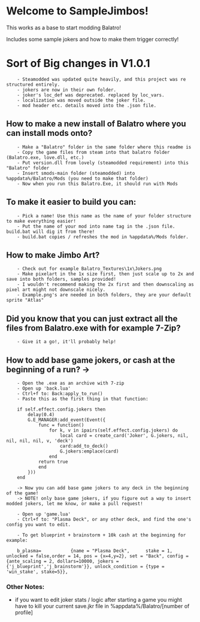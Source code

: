 # Welcome to SampleJimbos!
This works as a base to start modding Balatro!

Includes some sample jokers and how to make them trigger correctly!

# Sort of Big changes in V1.0.1
```
	- Steamodded was updated quite heavily, and this project was re structured entirely.
	- jokers are now in their own folder.
	- joker's loc_def was deprecated. replaced by loc_vars.
	- localization was moved outside the joker file.
	- mod header etc. details moved into the .json file.
```

## How to make a new install of Balatro where you can install mods onto?
```
	- Make a "Balatro" folder in the same folder where this readme is
	- Copy the game files from steam into that balatro folder (Balatro.exe, love.dll, etc.)
	- Put version.dll from lovely (steamodded requirement) into this "Balatro" folder
	- Insert smods-main folder (steamodded) into %appdata%/Balatro/Mods (you need to make that folder)
	- Now when you run this Balatro.Exe, it should run with Mods
```

## To make it easier to build you can:
```
	- Pick a name! Use this name as the name of your folder structure to make everything easier!
	- Put the name of your mod into name tag in the .json file. build.bat will dig it from there!
	- build.bat copies / refreshes the mod in %appdata%/Mods folder.
```


## How to make Jimbo Art?
```
	- Check out for example Balatro_Textures\1x\Jokers.png
	- Make pixelart in the 1x size first, then just scale up to 2x and save into both folders, samples provided!
	- I wouldn't recommend making the 2x first and then downscaling as pixel art might not downscale nicely.
	- Example.png's are needed in both folders, they are your default sprite "Atlas"
```



## Did you know that you can just extract all the files from Balatro.exe with for example 7-Zip?
```
	- Give it a go!, it'll probably help!
```



## How to add base game jokers, or cash at the beginning of a run? ->
```
	- Open the .exe as an archive with 7-zip
	- Open up 'back.lua'
	- Ctrl+f to: Back:apply_to_run()
	- Paste this as the first thing in that function:
```
```
	if self.effect.config.jokers then
		delay(0.4)
		G.E_MANAGER:add_event(Event({
			func = function()
				for k, v in ipairs(self.effect.config.jokers) do
					local card = create_card('Joker', G.jokers, nil, nil, nil, nil, v, 'deck')
					card:add_to_deck()
					G.jokers:emplace(card)
				end
			return true
			end
		}))
    end	
```
```
	-> Now you can add base game jokers to any deck in the beginning of the game!
	-> NOTE! only base game jokers, if you figure out a way to insert modded jokers, let me know, or make a pull request!
	
	- Open up 'game.lua'
	- Ctrl+f to: "Plasma Deck", or any other deck, and find the one's config you want to edit.
		
	- To get blueprint + brainstorm + 10k cash at the beginning for example:
	
	b_plasma=           {name = "Plasma Deck",      stake = 1, unlocked = false,order = 14, pos = {x=4,y=2}, set = "Back", config = {ante_scaling = 2, dollars=10000, jokers = {'j_blueprint','j_brainstorm'}}, unlock_condition = {type = 'win_stake', stake=5}},
```

### Other Notes:
- if you want to edit joker stats / logic after starting a game you might have to kill your current save.jkr file in %appdata%/Balatro/[number of profile]
